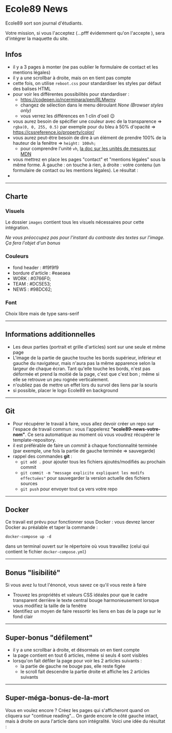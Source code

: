 # Ecole89 News

Ecole89 sort son journal d'étudiants.

Votre mission, si vous l'acceptez (...pfff évidemment qu'on l'accepte ), sera d'intégrer la maquette du site.

## Infos

- il y a 3 pages à monter (ne pas oublier le formulaire de contact et les mentions légales)
- il y a une scrollbar à droite, mais on en tient pas compte
- cette fois, on utilise `reboot.css` pour standardiser les styles par défaut des balises HTML
- pour voir les différentes possibilités pour standardiser :
  - https://codepen.io/ncerminara/pen/RLMwmy
  - changez de sélection dans le menu déroulant _None (Browser styles only)_
  - vous verrez les différences en 1 clin d'oeil :wink:
- vous aurez besoin de spécifier une couleur avec de la transparence => `rgba(0, 0, 255, 0.5)` par exemple pour du bleu à 50% d'opacité => https://cssreference.io/property/color/
- vous aurez peut-être besoin de dire à un élément de prendre 100% de la hauteur de la fenêtre => `height: 100vh;`
  - pour comprendre l'unité `vh`, [la doc sur les unités de mesures sur MDN](https://developer.mozilla.org/en-US/docs/Web/CSS/length)
- vous mettrez en place les pages "contact" et "mentions légales" sous la même forme. À gauche : on touche à rien, à droite : votre contenu (un formulaire de contact ou les mentions légales). Le résultat :
- 
___
## Charte

### Visuels

Le dossier `images` contient tous les visuels nécessaires pour cette intégration.

_Ne vous préoccupez pas pour l'instant du contraste des textes sur l'image. Ça fera l'objet d'un bonus_

### Couleurs

- fond header : #f9f9f9
- bordure d'article : #eaeaea
- WORK : #0766F0;
- TEAM : #DC5E53;
- NEWS : #98DC62;

### Font

Choix libre mais de type sans-serif
___
## Informations additionnelles

- Les deux parties (portrait et grille d'articles) sont sur une seule et même page
- L'image de la partie de gauche touche les bords supérieur, inférieur et gauche du navigateur, mais n'aura pas la même apparence selon la largeur de chaque écran. Tant qu'elle touche les bords, n'est pas déformée et prend la moitié de la page, c'est que c'est bon ; même si elle se retrouve un peu rognée verticalement.
- n'oubliez pas de mettre un effet lors du survol des liens par la souris
- si possible, placer le logo Ecole89 en background
___
## Git
- Pour récupérer le travail à faire, vous allez devoir créer un repo sur l'espace de travail commun : vous l'appelerez **"ecole89-news-votre-nom"**. Ce sera automatique au moment où vous voudrez récupérer le template-repository.
- il est préférable de faire un *commit* à chaque fonctionnalité terminée (par exemple, une fois la partie de gauche terminée => sauvegarde)
- rappel des commandes **git** :
  - `git add .` pour ajouter tous les fichiers ajoutés/modifiés au prochain commit
  - `git commit -m "message explicite expliquant les modifs effectuées"` pour sauvegarder la version actuelle des fichiers sources
  - `git push` pour envoyer tout ça vers votre repo
___
## Docker
Ce travail est prévu pour fonctionner sous Docker : vous devrez lancer Docker au préalable et taper la commande :

``docker-compose up -d``

dans un terminal ouvert sur le répertoire où vous travaillez (celui qui contient le fichier `docker-compose.yml`)
___
## Bonus "lisibilité"
Si vous avez lu tout l'énoncé, vous savez ce qu'il vous reste à faire
- Trouvez les propriétés et valeurs CSS idéales pour que le cadre transparent derrière le texte central bouge harmonieusement lorsque vous modifiez la taille de la fenêtre
- Identifiez un moyen de faire ressortir les liens en bas de la page sur le fond clair
___
## Super-bonus "défilement"

- il y a une scrollbar à droite, et désormais on en tient compte
- la page contient en tout 6 articles, même si seuls 4 sont visibles
- lorsqu'on fait défiler la page pour voir les 2 articles suivants :
  - la partie de gauche ne bouge pas, elle reste figée
  - le scroll fait descendre la partie droite et affiche les 2 articles suivants
___
## Super-méga-bonus-de-la-mort
Vous en voulez encore ?
Créez les pages qui s'afficheront quand on cliquera sur "continue reading"... On garde encore le côté gauche intact, mais à droite on aura l'article dans son intégralité.
Voici une idée du résultat :
